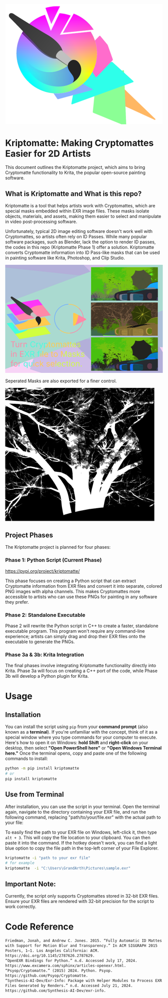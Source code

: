 ![Kriptomatte_icon.png](Kriptomatte_icon.png)
# Kriptomatte: Making Cryptomattes Easier for 2D Artists
This document outlines the Kriptomatte project, which aims to bring Cryptomatte functionality to Krita, the popular open-source painting software.

## What is Kriptomatte and What is this repo?

Kriptomatte is a tool that helps artists work with Cryptomattes, which are special masks embedded within EXR image files. These masks isolate objects, materials, and assets, making them easier to select and manipulate in video post-processing software. 

Unfortunately, typical 2D image editing software doesn't work well with Cryptomattes, so artists often rely on ID Passes. While many popular software packages, such as Blender, lack the option to render ID passes, the codes in this repo (Kriptomatte Phase 1) offer a solution. Kriptomatte converts Cryptomatte information into ID Pass-like masks that can be used in painting software like Krita, Photoshop, and Clip Studio.

![Kriptomatte Sample.png](Kriptomatte%20Sample.png)

Seperated Masks are also exported for a finer control.

![Kriptomatte_Seperate_Mask.png](Kriptomatte_Seperate_Mask.png)

## Project Phases

The Kriptomatte project is planned for four phases:

### Phase 1: Python Script (Current Phase)

https://pypi.org/project/kriptomatte/

This phase focuses on creating a Python script that can extract Cryptomatte information from EXR files and convert it into separate, colored PNG images with alpha channels. This makes Cryptomattes more accessible to artists who can use these PNGs for painting in any software they prefer.

### Phase 2: Standalone Executable

Phase 2 will rewrite the Python script in C++ to create a faster, standalone executable program. This program won't require any command-line experience; artists can simply drag and drop their EXR files onto the executable to generate the PNGs.

### Phase 3a & 3b: Krita Integration

The final phases involve integrating Kriptomatte functionality directly into Krita. Phase 3a will focus on creating a C++ port of the code, while Phase 3b will develop a Python plugin for Krita.


# Usage

## Installation 

You can install the script using `pip` from your **command prompt** (also known as a **terminal**). If you're unfamiliar with the concept, think of it as a special window where you type commands for your computer to execute. Here's how to open it on Windows: **hold Shift** and **right-click** on your desktop, then select **"Open PowerShell here"** or **"Open Windows Terminal here."**  Once the terminal opens, copy and paste one of the following commands to install:

```bash
python -m pip install kriptomatte
# or
pip install kriptomatte
```

## Use from Terminal

After installation, you can use the script in your terminal. Open the terminal again, navigate to the directory containing your EXR file, and run the following command, replacing "path/to/your/file.exr" with the actual path to your file:

To easily find the path to your EXR file on Windows, left-click it, then type `alt + 3`.
This will copy the file location to your clipboard. You can then paste it into the command.
If the hotkey doesn't work, you can find a light blue option to copy the file path in the top-left corner of your File Explorer.

```bash
kriptomatte -i "path to your exr file"
# for example
kriptomatte  -i "C:\Users\GrandArth\Pictures\sample.exr"
```

## Important Note:

Currently, the script only supports Cryptomattes stored in 32-bit EXR files. Ensure your EXR files are rendered with 32-bit precision for the script to work correctly.

# Code Reference

```ref
Friedman, Jonah, and Andrew C. Jones. 2015. “Fully Automatic ID Mattes with Support for Motion Blur and Transparency.” In ACM SIGGRAPH 2015 Posters, 1–1. Los Angeles California: ACM. https://doi.org/10.1145/2787626.2787629.
“OpenEXR Bindings for Python.” n.d. Accessed July 17, 2024. https://www.excamera.com/sphinx/articles-openexr.html.
“Psyop/Cryptomatte.” (2015) 2024. Python. Psyop. https://github.com/Psyop/Cryptomatte.
“Synthesis-AI-Dev/Exr-Info: Package with Helper Modules to Process EXR Files Generated by Renders.” n.d. Accessed July 21, 2024. https://github.com/Synthesis-AI-Dev/exr-info.
```